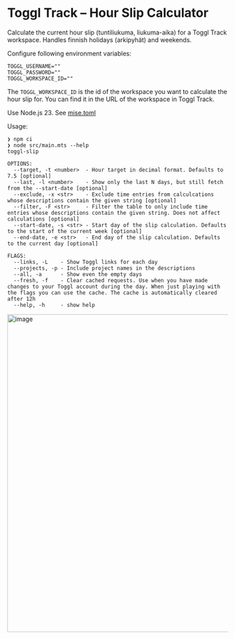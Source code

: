 
# Toggl Track – Hour Slip Calculator

Calculate the current hour slip (tuntiliukuma, liukuma-aika) for a Toggl Track workspace.
Handles finnish holidays (arkipyhät) and weekends.

Configure following environment variables:

```
TOGGL_USERNAME=""
TOGGL_PASSWORD=""
TOGGL_WORKSPACE_ID=""
```

The `TOGGL_WORKSPACE_ID` is the id of the workspace you want to calculate the hour
slip for. You can find it in the URL of the workspace in Toggl Track.

Use Node.js 23. See [mise.toml](mise.toml)

Usage:

```
❯ npm ci
❯ node src/main.mts --help
toggl-slip

OPTIONS:
  --target, -t <number>  - Hour target in decimal format. Defaults to 7.5 [optional]
  --last, -l <number>    - Show only the last N days, but still fetch from the --start-date [optional]
  --exclude, -x <str>    - Exclude time entries from calculcations whose descriptions contain the given string [optional]
  --filter, -F <str>     - Filter the table to only include time entries whose descriptions contain the given string. Does not affect calculations [optional]
  --start-date, -s <str> - Start day of the slip calculation. Defaults to the start of the current week [optional]
  --end-date, -e <str>   - End day of the slip calculation. Defaults to the current day [optional]

FLAGS:
  --links, -L    - Show Toggl links for each day
  --projects, -p - Include project names in the descriptions
  --all, -a      - Show even the empty days
  --fresh, -f    - Clear cached requests. Use when you have made changes to your Toggl account during the day. When just playing with the flags you can use the cache. The cache is automatically cleared after 12h
  --help, -h     - show help
```

<img width="724" alt="image" src="https://github.com/user-attachments/assets/035fc998-3fa6-4273-8e31-795cf453c1b9" />
